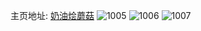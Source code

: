 主页地址: [奶油烩蘑菇](https://weibo.com/u/6460438687) 
![1005](https://wx4.sinaimg.cn/mw2000/0073dldZly1gsinr2730dj31k033ye82.jpg) 
![1006](https://wx4.sinaimg.cn/mw2000/0073dldZly1gsinr3fsb0j32c033ynpe.jpg) 
![1007](https://wx4.sinaimg.cn/mw2000/0073dldZly1gs7et93cbuj30w00gd0v3.jpg) 
